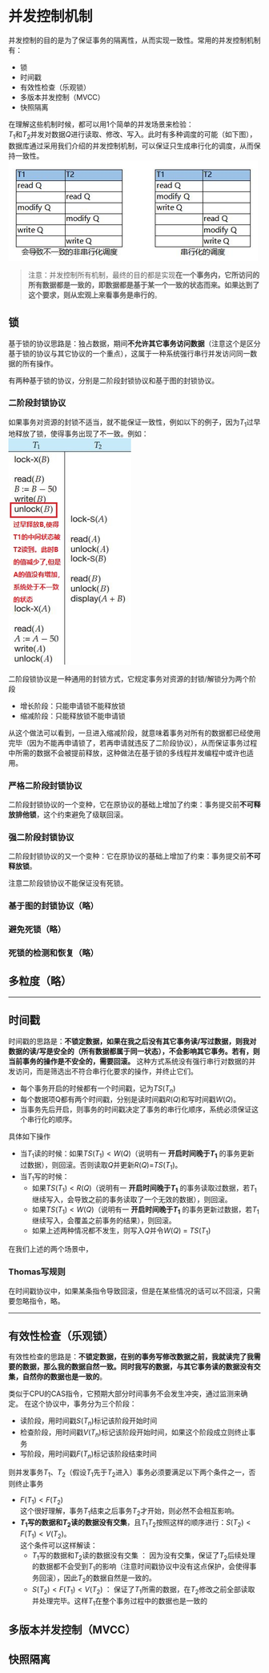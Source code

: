 # 并发控制机制
并发控制的目的是为了保证事务的隔离性，从而实现一致性。常用的并发控制机制有：
* 锁
* 时间戳
* 有效性检查（乐观锁）
* 多版本并发控制（MVCC）
* 快照隔离


在理解这些机制时候，都可以用1个简单的并发场景来检验：    
$T_1$和$T_2$并发对数据$Q$进行读取、修改、写入。此时有多种调度的可能（如下图），数据库通过采用我们介绍的并发控制机制，可以保证只生成串行化的调度，从而保持一致性。  
![db_c15_2.jpg](/imgs/db_c15_2.jpg)

> 注意：并发控制所有机制，最终的目的都是实现**在一个事务内，它所访问的所有数据都是一致的，即数据都是基于某一个一致的状态而来。如果达到了这个要求，则从宏观上来看事务是串行的**。


## 锁
基于锁的协议思路是：独占数据，期间**不允许其它事务访问数据**（注意这个是区分基于锁的协议与其它协议的一个重点），这属于一种系统强行串行并发访问同一数据的所有操作。  

有两种基于锁的协议，分别是二阶段封锁协议和基于图的封锁协议。

### 二阶段封锁协议
如果事务对资源的封锁不适当，就不能保证一致性，例如以下的例子，因为$T_1$过早地释放了锁，使得事务出现了不一致。例如：  
![db_c15_1.jpg](/imgs/db_c15_1.jpg)

二阶段锁协议是一种通用的封锁方式，它规定事务对资源的封锁/解锁分为两个阶段  

* 增长阶段：只能申请锁不能释放锁
* 缩减阶段：只能释放锁不能申请锁  

从这个做法可以看到，一旦进入缩减阶段，就意味着事务对所有的数据都已经使用完毕（因为不能再申请锁了，若再申请就违反了二阶段协议），从而保证事务过程中所需的数据不会被提前释放，这种做法在基于锁的多线程并发编程中或许也适用。

### 严格二阶段封锁协议
二阶段封锁协议的一个变种，它在原协议的基础上增加了约束：事务提交前**不可释放排他锁**，这个约束避免了级联回滚。

### 强二阶段封锁协议
二阶段封锁协议的又一个变种：它在原协议的基础上增加了约束：事务提交前**不可释放锁**。

注意二阶段锁协议不能保证没有死锁。

### 基于图的封锁协议（略）
### 避免死锁（略）
### 死锁的检测和恢复（略）
## 多粒度（略）


---

## 时间戳

时间戳的思路是：**不锁定数据，如果在我之后没有其它事务读/写过数据，则我对数据的读/写是安全的（所有数据都属于同一状态），不会影响其它事务。若有，则当前事务的操作是不安全的，需要回滚。**  这种方式系统没有强行串行对数据的并发访问，而是筛选出不符合串行化要求的操作，并终止它们。

* 每个事务开启的时候都有一个时间戳，记为$TS(T_n)$
* 每个数据项Q都有两个时间戳，分别是读时间戳$R(Q)$和写时间戳$W(Q)$。
* 当事务先后开启，则事务的时间戳决定了事务的串行化顺序，系统必须保证这个串行化的顺序。

具体如下操作  

* 当$T_1$读的时候：如果$TS(T_1)<W(Q)$（说明有一 **开启时间晚于$T_1$** 的事务更新过数据），则回滚。否则读取$Q$并更新$R(Q)$=$TS(T_1)$。
* 当$T_1$写的时候：
    * 如果$TS(T_1)<R(Q)$（说明有一 **开启时间晚于$T_1$** 的事务读取过数据，若$T_1$继续写入，会导致之前的事务读取了一个无效的数据），则回滚。
    * 如果$TS(T_1)<W(Q)$（说明有一 **开启时间晚于$T_1$** 的事务更新过数据，若$T_1$继续写入，会覆盖之前事务的结果），则回滚。
    * 如果上述两种情况都不发生，则写入$Q$并令$W(Q)$ = $TS(T_1)$

在我们上述的两个场景中，



### Thomas写规则  

在时间戳协议中，如果某条指令导致回滚，但是在某些情况的话可以不回滚，只需要忽略指令，略。

---
## 有效性检查（乐观锁）

有效性检查的思路是：**不锁定数据，在别的事务写修改数据之前，我就读完了我需要的数据，那么我的数据自然一致。同时我写的数据，与其它事务读的数据没有交集，自然你的数据也是一致的**。

类似于CPU的CAS指令，它预期大部分时间事务不会发生冲突，通过监测来确定。
在这个协议中，事务分为三个阶段：
* 读阶段，用时间戳$S(T_n)$标记该阶段开始时间
* 检查阶段，用时间戳$V(T_n)$标记该阶段开始时间，如果这个阶段成立则终止事务
* 写阶段，用时间戳$F(T_n)$标记该阶段结束时间

则并发事务$T_1、T_2$（假设$T_1$先于$T_2$进入）事务必须要满足以下两个条件之一，否则终止事务
* $F(T_1) < F(T_2)$  
    这个很好理解，事务$T_1$结束之后事务$T_2$才开始，则必然不会相互影响。
* **$T_1$写的数据和$T_2$读的数据没有交集**，且$T_1 T_2$按照这样的顺序进行：$S(T_2) < F(T_1) < V(T_2)$。   
    这个条件可以这样解读：
    * $T_1$写的数据和$T_2$读的数据没有交集 ： 因为没有交集，保证了$T_2$后续处理的数据都不会受到$T_1$的影响（注意时间戳协议中没有这点保护，会使得事务回滚），因此$T_2$的数据自然是一致的。
    * $S(T_2) < F(T_1) < V(T_2)$ ： 保证了$T_1$所需的数据，在$T_2$修改之前全部读取并处理完毕。这样$T_1$在整个事务过程中的数据也是一致的
  
## 多版本并发控制（MVCC）



## 快照隔离